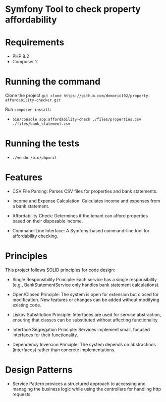 # Symfony Tool to check property affordability
# Requirements

- PHP 8.2
- Composer 2

# Running the command

Clone the project `git clone https://github.com/demoric102/property-affordability-checker.git`

Run `composer install`:

- `bin/console app:affordability-check ./files/properties.csv ./files/bank_statement.csv`

# Running the tests

- `./vendor/bin/phpunit`

# Features
- CSV File Parsing: Parses CSV files for properties and bank statements.

- Income and Expense Calculation: Calculates income and expenses from a bank statement.

- Affordability Check: Determines if the tenant can afford properties based on their disposable income.

- Command-Line Interface: A Symfony-based command-line tool for affordability checking.

# Principles
This project follows SOLID principles for code design:

- Single Responsibility Principle: Each service has a single responsibility (e.g., BankStatementService only handles bank statement calculations).

- Open/Closed Principle: The system is open for extension but closed for modification. New features or changes can be added without modifying existing code.

- Liskov Substitution Principle: Interfaces are used for service abstraction, ensuring that classes can be substituted without affecting functionality.

- Interface Segregation Principle: Services implement small, focused interfaces for their functionality.

- Dependency Inversion Principle: The system depends on abstractions (interfaces) rather than concrete implementations.

# Design Patterns

- Service Pattern provices a structured approach to accessing and managing the business logic while using the controllers for handling http requests.
